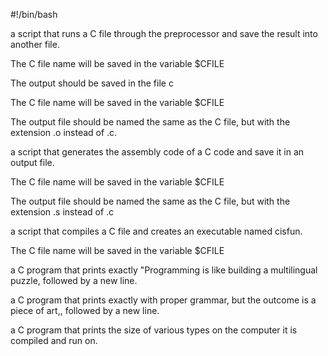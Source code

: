 #!/bin/bash


a script that runs a C file through the preprocessor and save the result into another file.

The C file name will be saved in the variable $CFILE

The output should be saved in the file c

The C file name will be saved in the variable $CFILE

The output file should be named the same as the C file, but with the extension .o instead of .c.

a script that generates the assembly code of a C code and save it in an output file.



The C file name will be saved in the variable $CFILE

The output file should be named the same as the C file, but with the extension .s instead of .c

 a script that compiles a C file and creates an executable named cisfun.



The C file name will be saved in the variable $CFILE

a C program that prints exactly "Programming is like building a multilingual puzzle, followed by a new line.



 a C program that prints exactly with proper grammar, but the outcome is a piece of art,, followed by a new line.

a C program that prints the size of various types on the computer it is compiled and run on.
